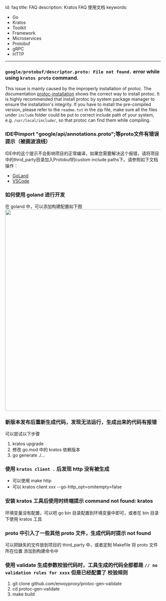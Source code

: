 id: faq
title: FAQ
description: Kratos FAQ 使用文档
keywords:
  - Go 
  - Kratos
  - Toolkit
  - Framework
  - Microservices
  - Protobuf
  - gRPC
  - HTTP
---

### `google/protobuf/descriptor.proto: File not found.` error while using `kratos proto` command.
This issue is mainly caused by the improperly installation of protoc. The documentation [protoc-installation](https://grpc.io/docs/protoc-installation/) shows the correct way to install protoc. It is highly recommended that install protoc by system package manager to ensure the installation's integrity. If you have to install the pre-compiled version, please refer to the `readme.txt` in the zip file, make sure all the files under `include` folder could be put to correct include path of your system, e.g. `/usr/local/include/`, so that protoc can find them while compiling.


### IDE中import "google/api/annotations.proto";等proto文件有错误提示（被画波浪线）
IDE中的这个提示不会影响项目的正常编译，如果您需要解决这个报错，请将项目中的thrid_party目录加入Protobuf的custom include paths下。请参照如下文档操作：
* [GoLand](https://github.com/ksprojects/protobuf-jetbrains-plugin#configuration) 
* [VSCode](https://github.com/zxh0/vscode-proto3#extension-settings)

### 如何使用 goland 进行开发

在 goland 中，可以添加构建配置如下图
<img src="/images/goland.png" width="650px" />

### 新版本发布后重新生成代码，发现无法运行，生成出来的代码有报错

可以尝试以下步骤
1. kratos upgrade
2. 修改 go.mod 中的 kratos 依赖版本
3. go generate ./...

### 使用 `kratos client .` 后发现 http 没有被生成

- 可以使用 make http
- 可以 kratos client xxx --go-http_opt=omitempty=false

### 安装 kratos 工具后使用时终端提示 command not found: kratos

环境变量没有配置，可以吧 go bin 目录配置到环境变量中即可，或者在 bin 目录下使用 kratos 工具

### proto 中引入了一些其他 proto 文件，生成代码时提示 not found

可以把缺失的文件放到项目的 third_party 中，或者定制 Makefile 将 proto 文件所在位置 添加到构建命令中

### 使用 validate 生成参数校验代码时，工具生成的代码全部都是 `// no validation rules for xxxx` 但是已经配置了 校验规则

1. git clone github.com/envoyproxy/protoc-gen-validate
2. cd protoc-gen-validate
3. make build